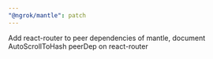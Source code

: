 ```yaml
---
"@ngrok/mantle": patch
---
```


Add react-router to peer dependencies of mantle, document AutoScrollToHash peerDep on react-router
